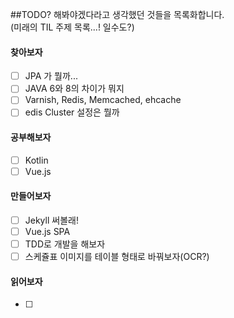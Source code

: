 ##TODO?
해봐야겠다라고 생각했던 것들을 목록화합니다.  
(미래의 TIL 주제 목록...! 일수도?)
#### 찾아보자
- [ ] JPA 가 뭘까...
- [ ] JAVA 6와 8의 차이가 뭐지
- [ ] Varnish, Redis, Memcached, ehcache
- [ ] edis Cluster 설정은 뭘까
#### 공부해보자
- [ ] Kotlin
- [ ] Vue.js
#### 만들어보자
- [ ] Jekyll 써볼래!
- [ ] Vue.js SPA
- [ ] TDD로 개발을 해보자
- [ ] 스케쥴표 이미지를 테이블 형태로 바꿔보자(OCR?)
#### 읽어보자
- [ ]
